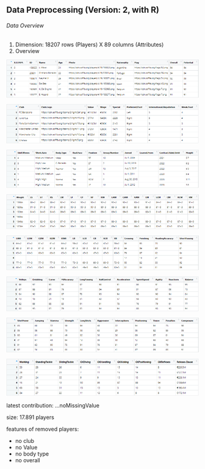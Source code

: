 ## Data Preprocessing (Version: 2, with R)

###### Data Overview
1. Dimension: 18207 rows (Players) X 89 columns (Attributes)  
2. Overview  
  
![f-1.png](f-1.png) 
  
![f-2.png](f-2.png) 
  
![f-3.png](f-3.png) 
  
![f-4.png](f-4.png) 
  
![f-5.png](f-5.png) 
  
![f-6.png](f-6.png) 
  
![f-7.png](f-7.png) 
  
![f-8.png](f-8.png) 




latest contribution: ...noMissingValue

size: 17.891 players

features of removed players:
* no club
* no Value
* no body type
* no overall
